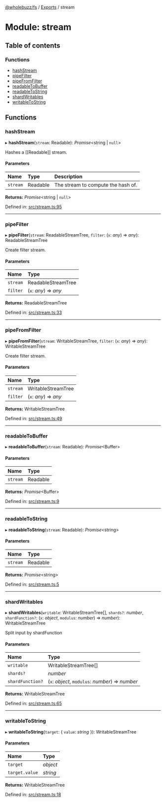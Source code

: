 [@wholebuzz/fs](../README.md) / [Exports](../modules.md) / stream

# Module: stream

## Table of contents

### Functions

- [hashStream](stream.md#hashstream)
- [pipeFilter](stream.md#pipefilter)
- [pipeFromFilter](stream.md#pipefromfilter)
- [readableToBuffer](stream.md#readabletobuffer)
- [readableToString](stream.md#readabletostring)
- [shardWritables](stream.md#shardwritables)
- [writableToString](stream.md#writabletostring)

## Functions

### hashStream

▸ **hashStream**(`stream`: Readable): *Promise*<string \| ``null``\>

Hashes a [[Readable]] stream.

#### Parameters

| Name | Type | Description |
| :------ | :------ | :------ |
| `stream` | Readable | The stream to compute the hash of. |

**Returns:** *Promise*<string \| ``null``\>

Defined in: [src/stream.ts:95](https://github.com/wholebuzz/fs/blob/master/src/stream.ts#L95)

___

### pipeFilter

▸ **pipeFilter**(`stream`: ReadableStreamTree, `filter`: (`x`: *any*) => *any*): ReadableStreamTree

Create filter stream.

#### Parameters

| Name | Type |
| :------ | :------ |
| `stream` | ReadableStreamTree |
| `filter` | (`x`: *any*) => *any* |

**Returns:** ReadableStreamTree

Defined in: [src/stream.ts:33](https://github.com/wholebuzz/fs/blob/master/src/stream.ts#L33)

___

### pipeFromFilter

▸ **pipeFromFilter**(`stream`: WritableStreamTree, `filter`: (`x`: *any*) => *any*): WritableStreamTree

Create filter stream.

#### Parameters

| Name | Type |
| :------ | :------ |
| `stream` | WritableStreamTree |
| `filter` | (`x`: *any*) => *any* |

**Returns:** WritableStreamTree

Defined in: [src/stream.ts:49](https://github.com/wholebuzz/fs/blob/master/src/stream.ts#L49)

___

### readableToBuffer

▸ **readableToBuffer**(`stream`: Readable): *Promise*<Buffer\>

#### Parameters

| Name | Type |
| :------ | :------ |
| `stream` | Readable |

**Returns:** *Promise*<Buffer\>

Defined in: [src/stream.ts:9](https://github.com/wholebuzz/fs/blob/master/src/stream.ts#L9)

___

### readableToString

▸ **readableToString**(`stream`: Readable): *Promise*<string\>

#### Parameters

| Name | Type |
| :------ | :------ |
| `stream` | Readable |

**Returns:** *Promise*<string\>

Defined in: [src/stream.ts:5](https://github.com/wholebuzz/fs/blob/master/src/stream.ts#L5)

___

### shardWritables

▸ **shardWritables**(`writable`: WritableStreamTree[], `shards?`: *number*, `shardFunction?`: (`x`: *object*, `modulus`: *number*) => *number*): WritableStreamTree

Split input by shardFunction

#### Parameters

| Name | Type |
| :------ | :------ |
| `writable` | WritableStreamTree[] |
| `shards?` | *number* |
| `shardFunction?` | (`x`: *object*, `modulus`: *number*) => *number* |

**Returns:** WritableStreamTree

Defined in: [src/stream.ts:65](https://github.com/wholebuzz/fs/blob/master/src/stream.ts#L65)

___

### writableToString

▸ **writableToString**(`target`: { `value`: *string*  }): WritableStreamTree

#### Parameters

| Name | Type |
| :------ | :------ |
| `target` | *object* |
| `target.value` | *string* |

**Returns:** WritableStreamTree

Defined in: [src/stream.ts:18](https://github.com/wholebuzz/fs/blob/master/src/stream.ts#L18)
